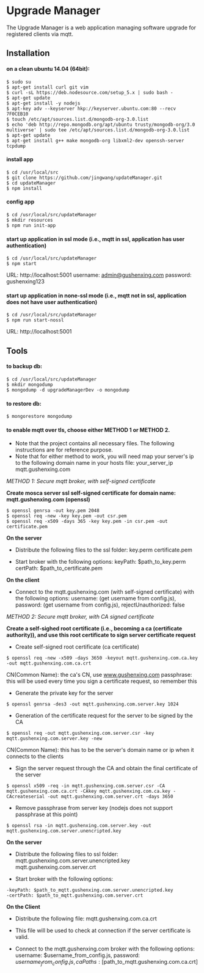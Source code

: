 # Upgrade Manager

The Upgrade Manager is a web application managing software upgrade for registered clients via mqtt.

## Installation

#### on a clean ubuntu 14.04 (64bit):
```
$ sudo su
$ apt-get install curl git vim
$ curl -sL https://deb.nodesource.com/setup_5.x | sudo bash -
$ apt-get update
$ apt-get install -y nodejs
$ apt-key adv --keyserver hkp://keyserver.ubuntu.com:80 --recv 7F0CEB10
$ touch /etc/apt/sources.list.d/mongodb-org-3.0.list
$ echo 'deb http://repo.mongodb.org/apt/ubuntu trusty/mongodb-org/3.0 multiverse' | sudo tee /etc/apt/sources.list.d/mongodb-org-3.0.list
$ apt-get update
$ apt-get install g++ make mongodb-org libxml2-dev openssh-server tcpdump
```

#### install app
```
$ cd /usr/local/src
$ git clone https://github.com/jingwang/updateManager.git
$ cd updateManager
$ npm install
```

#### config app
```
$ cd /usr/local/src/updateManager
$ mkdir resources
$ npm run init-app
```

#### start up application in ssl mode (i.e., mqtt in ssl, application has user authentication)
```
$ cd /usr/local/src/updateManager
$ npm start
```
URL: http://localhost:5001
username: admin@gushenxing.com
password: gushenxing123

#### start up application in none-ssl mode (i.e., mqtt not in ssl, application does not have user authentication)
```
$ cd /usr/local/src/updateManager
$ npm run start-nossl
```
URL: http://localhost:5001

## Tools

#### to backup db:
```
$ cd /usr/local/src/updateManager
$ mkdir mongodump
$ mongodump -d upgradeManagerDev -o mongodump
```

#### to restore db:
```
$ mongorestore mongodump
```

#### to enable mqtt over tls, choose either METHOD 1 or METHOD 2.
* Note that the project contains all necessary files. The following instructions are for reference purpose.
* Note that for either method to work, you will need map your server's ip to the following domain name in your hosts file:
your_server_ip  mqtt.gushenxing.com

_METHOD 1: Secure mqtt broker, with self-signed certificate_

**Create mosca server ssl self-signed certificate for domain name: mqtt.gushenxing.com (openssl)**
```
$ openssl genrsa -out key.pem 2048
$ openssl req -new -key key.pem -out csr.pem
$ openssl req -x509 -days 365 -key key.pem -in csr.pem -out certificate.pem
```

**On the server**

* Distribute the following files to the ssl folder:
key.perm
certificate.pem

* Start broker with the following options:
keyPath: $path_to_key.perm
certPath: $path_to_certificate.pem

**On the client**

* Connect to the mqtt.gushenxing.com (with self-signed certificate) with the following options:
username: (get username from config.js),
password: (get username from config.js),
rejectUnauthorized: false


_METHOD 2: Secure mqtt broker, with CA signed certificate_

**Create a self-sighed root certificate (i.e., becoming a ca (certificate authority)), and use this root certificate to sign server certificate request**

* Create self-signed root certificate (ca certificate)
```
$ openssl req -new -x509 -days 3650 -keyout mqtt.gushenxing.com.ca.key -out mqtt.gushenxing.com.ca.crt
```
CN(Common Name): the ca's CN, use www.gushenxing.com
passphrase: this will be used every time you sign a certificate request, so remember this

* Generate the private key for the server
```
$ openssl genrsa -des3 -out mqtt.gushenxing.com.server.key 1024
```

* Generation of the certificate request for the server to be signed by the CA
```
$ openssl req -out mqtt.gushenxing.com.server.csr -key mqtt.gushenxing.com.server.key -new
```
CN(Common Name): this has to be the server's domain name or ip when it connects to the clients

* Sign the server request through the CA and obtain the final certificate of the server
```
$ openssl x509 -req -in mqtt.gushenxing.com.server.csr -CA mqtt.gushenxing.com.ca.crt -CAkey mqtt.gushenxing.com.ca.key -CAcreateserial -out mqtt.gushenxing.com.server.crt -days 3650
```

* Remove passphrase from server key (nodejs does not support passphrase at this point)
```
$ openssl rsa -in mqtt.gushenxing.com.server.key -out mqtt.gushenxing.com.server.unencripted.key
```

**On the server**

* Distribute the following files to ssl folder:
mqtt.gushenxing.com.server.unencripted.key
mqtt.gushenxing.com.server.crt

* Start broker with the following options:
```
-keyPath: $path_to_mqtt.gushenxing.com.server.unencripted.key
-certPath: $path_to_mqtt.gushenxing.com.server.crt
```

**On the Client**

* Distribute the following file:
mqtt.gushenxing.com.ca.crt

* This file will be used to check at connection if the server certificate is valid.

* Connect to the mqtt.gushenxing.com broker with the following options:
username: $username_from_config.js,
password: $username_from_config.js,
caPaths: [$path_to_mqtt.gushenxing.com.ca.crt]
